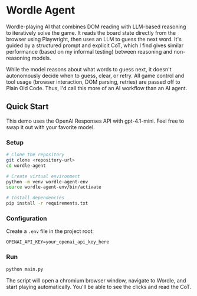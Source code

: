 # Wordle Agent

Wordle-playing AI that combines DOM reading with LLM-based reasoning to iteratively solve the game. It reads the board state directly from the browser using Playwright, then uses an LLM to guess the next word. It's guided by a structured prompt and explicit CoT, which I find gives similar performance (based on my informal testing) between reasoning and non-reasoning models.

While the model reasons about what words to guess next, it doesn't autonomously decide when to guess, clear, or retry. All game control and tool usage (browser interaction, DOM parsing, retries) are passed off to Plain Old Code. Thus, I'd call this more of an AI workflow than an AI agent.

## Quick Start
This demo uses the OpenAI Responses API with gpt-4.1-mini. Feel free to swap it out with your favorite model.

### Setup
```bash
# Clone the repository
git clone <repository-url>
cd wordle-agent

# Create virtual environment
python -m venv wordle-agent-env
source wordle-agent-env/bin/activate

# Install dependencies
pip install -r requirements.txt
```

### Configuration
Create a `.env` file in the project root:
```
OPENAI_API_KEY=your_openai_api_key_here
```

### Run
```bash
python main.py
```

The script will open a chromium browser window, navigate to Wordle, and start playing automatically. You'll be able to see the clicks and read the CoT.

